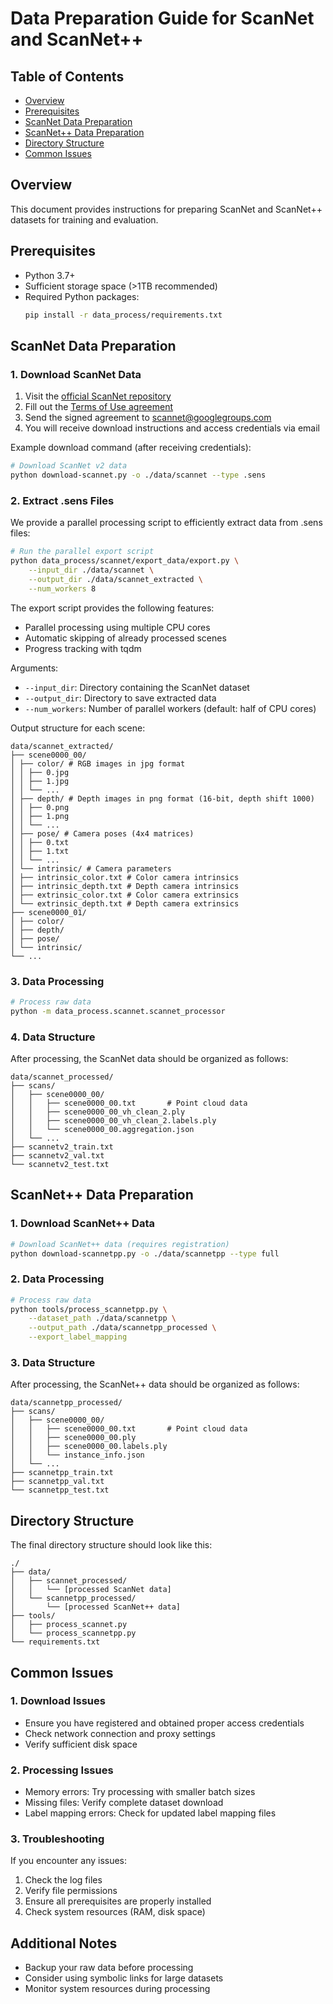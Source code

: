 # Data Preparation Guide for ScanNet and ScanNet++

## Table of Contents
- [Overview](#overview)
- [Prerequisites](#prerequisites)
- [ScanNet Data Preparation](#scannet-data-preparation)
- [ScanNet++ Data Preparation](#scannet-data-preparation)
- [Directory Structure](#directory-structure)
- [Common Issues](#common-issues)

## Overview
This document provides instructions for preparing ScanNet and ScanNet++ datasets for training and evaluation.

## Prerequisites
- Python 3.7+
- Sufficient storage space (>1TB recommended)
- Required Python packages:
  ```bash
  pip install -r data_process/requirements.txt
  ```

## ScanNet Data Preparation

### 1. Download ScanNet Data
1. Visit the [official ScanNet repository](https://github.com/ScanNet/ScanNet)
2. Fill out the [Terms of Use agreement](http://kaldir.vc.in.tum.de/scannet/ScanNet_TOS.pdf)
3. Send the signed agreement to scannet@googlegroups.com
4. You will receive download instructions and access credentials via email

Example download command (after receiving credentials):
```bash
# Download ScanNet v2 data
python download-scannet.py -o ./data/scannet --type .sens
```

### 2. Extract .sens Files
We provide a parallel processing script to efficiently extract data from .sens files:

```bash
# Run the parallel export script
python data_process/scannet/export_data/export.py \
    --input_dir ./data/scannet \
    --output_dir ./data/scannet_extracted \
    --num_workers 8
```

The export script provides the following features:
- Parallel processing using multiple CPU cores
- Automatic skipping of already processed scenes
- Progress tracking with tqdm

Arguments:
- `--input_dir`: Directory containing the ScanNet dataset
- `--output_dir`: Directory to save extracted data
- `--num_workers`: Number of parallel workers (default: half of CPU cores)

Output structure for each scene:
```
data/scannet_extracted/
├── scene0000_00/
│ ├── color/ # RGB images in jpg format
│ │ ├── 0.jpg
│ │ ├── 1.jpg
│ │ └── ...
│ ├── depth/ # Depth images in png format (16-bit, depth shift 1000)
│ │ ├── 0.png
│ │ ├── 1.png
│ │ └── ...
│ ├── pose/ # Camera poses (4x4 matrices)
│ │ ├── 0.txt
│ │ ├── 1.txt
│ │ └── ...
│ └── intrinsic/ # Camera parameters
│ ├── intrinsic_color.txt # Color camera intrinsics
│ ├── intrinsic_depth.txt # Depth camera intrinsics
│ ├── extrinsic_color.txt # Color camera extrinsics
│ └── extrinsic_depth.txt # Depth camera extrinsics
├── scene0000_01/
│ ├── color/
│ ├── depth/
│ ├── pose/
│ └── intrinsic/
└── ...
```

### 3. Data Processing
```bash
# Process raw data
python -m data_process.scannet.scannet_processor
```

### 4. Data Structure
After processing, the ScanNet data should be organized as follows:
```
data/scannet_processed/
├── scans/
│   ├── scene0000_00/
│   │   ├── scene0000_00.txt       # Point cloud data
│   │   ├── scene0000_00_vh_clean_2.ply
│   │   ├── scene0000_00_vh_clean_2.labels.ply
│   │   └── scene0000_00.aggregation.json
│   └── ...
├── scannetv2_train.txt
├── scannetv2_val.txt
└── scannetv2_test.txt
```

## ScanNet++ Data Preparation

### 1. Download ScanNet++ Data
```bash
# Download ScanNet++ data (requires registration)
python download-scannetpp.py -o ./data/scannetpp --type full
```

### 2. Data Processing
```bash
# Process raw data
python tools/process_scannetpp.py \
    --dataset_path ./data/scannetpp \
    --output_path ./data/scannetpp_processed \
    --export_label_mapping
```

### 3. Data Structure
After processing, the ScanNet++ data should be organized as follows:
```
data/scannetpp_processed/
├── scans/
│   ├── scene0000_00/
│   │   ├── scene0000_00.txt       # Point cloud data
│   │   ├── scene0000_00.ply
│   │   ├── scene0000_00.labels.ply
│   │   └── instance_info.json
│   └── ...
├── scannetpp_train.txt
├── scannetpp_val.txt
└── scannetpp_test.txt
```

## Directory Structure
The final directory structure should look like this:
```
./
├── data/
│   ├── scannet_processed/
│   │   └── [processed ScanNet data]
│   └── scannetpp_processed/
│       └── [processed ScanNet++ data]
├── tools/
│   ├── process_scannet.py
│   └── process_scannetpp.py
└── requirements.txt
```

## Common Issues

### 1. Download Issues
- Ensure you have registered and obtained proper access credentials
- Check network connection and proxy settings
- Verify sufficient disk space

### 2. Processing Issues
- Memory errors: Try processing with smaller batch sizes
- Missing files: Verify complete dataset download
- Label mapping errors: Check for updated label mapping files

### 3. Troubleshooting
If you encounter any issues:
1. Check the log files
2. Verify file permissions
3. Ensure all prerequisites are properly installed
4. Check system resources (RAM, disk space)

## Additional Notes
- Backup your raw data before processing
- Consider using symbolic links for large datasets
- Monitor system resources during processing
